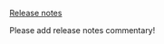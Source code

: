[Release notes](https://github.com/clojure/clojure/blob/clojure-1.6.0/changes.md)

Please add release notes commentary!
